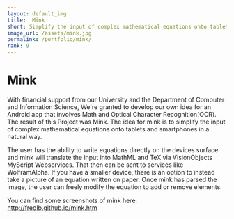 ```yaml
---
layout: default_img
title:  Mink
short: Simplify the input of complex mathematical equations onto tablets and smartphones in a natural way.
image_url: /assets/mink.jpg
permalink: /portfolio/mink/
rank: 9
---
```


# Mink

With financial support from our University and the Department of Computer and Information Science, We're granted to develop our own idea for an Android app that involves Math and Optical Character Recognition(OCR). The result of this Project was Mink.
The idea for mink is to simplify the input of complex mathematical equations onto tablets and smartphones in a natural way.

The user has the ability to write equations directly on the devices surface and mink will translate the input into MathML and TeX via VisionObjects MyScript Webservices. That then can be sent to services like WolframAlpha. If you have a smaller device, there is an option to instead take a picture of an equation written on paper. Once mink has parsed the image, the user can freely modify the equation to add or remove elements.

You can find some screenshots of mink here: http://fredlb.github.io/mink.htm
